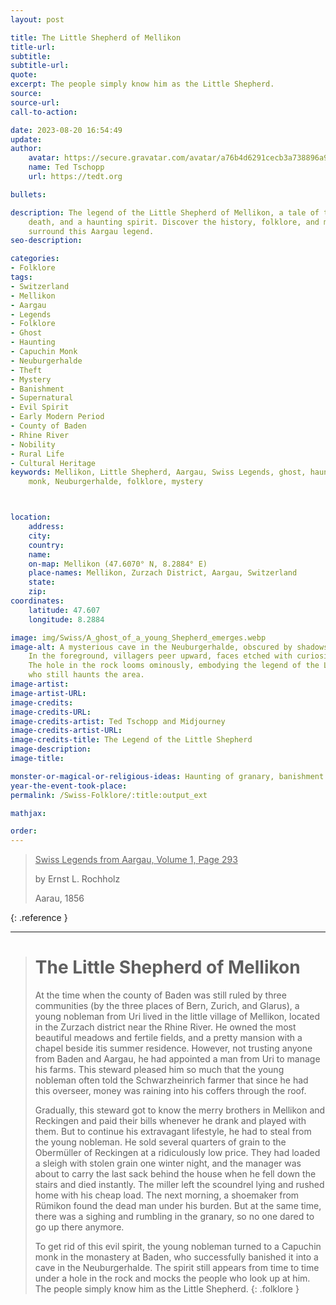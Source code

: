 ```yaml
---
layout: post

title: The Little Shepherd of Mellikon
title-url:
subtitle:
subtitle-url:
quote:
excerpt: The people simply know him as the Little Shepherd.
source:
source-url:
call-to-action:

date: 2023-08-20 16:54:49
update:
author:
    avatar: https://secure.gravatar.com/avatar/a76b4d6291cecb3a738896a971bfb903?s=512&d=mp&r=g
    name: Ted Tschopp
    url: https://tedt.org

bullets:

description: The legend of the Little Shepherd of Mellikon, a tale of theft, sudden
    death, and a haunting spirit. Discover the history, folklore, and mystery that
    surround this Aargau legend.
seo-description:

categories:
- Folklore
tags:
- Switzerland
- Mellikon
- Aargau
- Legends
- Folklore
- Ghost
- Haunting
- Capuchin Monk
- Neuburgerhalde
- Theft
- Mystery
- Banishment
- Supernatural
- Evil Spirit
- Early Modern Period
- County of Baden
- Rhine River
- Nobility
- Rural Life
- Cultural Heritage
keywords: Mellikon, Little Shepherd, Aargau, Swiss Legends, ghost, haunting, Capuchin
    monk, Neuburgerhalde, folklore, mystery



location:
    address:
    city:
    country:
    name:
    on-map: Mellikon (47.6070° N, 8.2884° E)
    place-names: Mellikon, Zurzach District, Aargau, Switzerland
    state:
    zip:
coordinates:
    latitude: 47.607
    longitude: 8.2884

image: img/Swiss/A_ghost_of_a_young_Shepherd_emerges.webp
image-alt: A mysterious cave in the Neuburgerhalde, obscured by shadows and mist.
    In the foreground, villagers peer upward, faces etched with curiosity and fear.
    The hole in the rock looms ominously, embodying the legend of the Little Shepherd
    who still haunts the area.
image-artist:
image-artist-URL:
image-credits:
image-credits-URL:
image-credits-artist: Ted Tschopp and Midjourney
image-credits-artist-URL:
image-credits-title: The Legend of the Little Shepherd
image-description:
image-title:

monster-or-magical-or-religious-ideas: Haunting of granary, banishment of spirit
year-the-event-took-place:
permalink: /Swiss-Folklore/:title:output_ext

mathjax:

order:
---
```


> <ins>Swiss Legends from Aargau, Volume 1, Page 293</ins>
> 
> by Ernst L. Rochholz
> 
> Aarau, 1856
>
{: .reference }

---

> # The Little Shepherd of Mellikon
> 
> At the time when the county of Baden was still ruled by three communities (by the three places of Bern, Zurich, and Glarus), a young nobleman from Uri lived in the little village of Mellikon, located in the Zurzach district near the Rhine River. He owned the most beautiful meadows and fertile fields, and a pretty mansion with a chapel beside itis summer residence. However, not trusting anyone from Baden and Aargau, he had appointed a man from Uri to manage his farms. This steward pleased him so much that the young nobleman often told the Schwarzheinrich farmer that since he had this overseer, money was raining into his coffers through the roof.
>
> Gradually, this steward got to know the merry brothers in Mellikon and Reckingen and paid their bills whenever he drank and played with them. But to continue his extravagant lifestyle, he had to steal from the young nobleman. He sold several quarters of grain to the Obermüller of Reckingen at a ridiculously low price. They had loaded a sleigh with stolen grain one winter night, and the manager was about to carry the last sack behind the house when he fell down the stairs and died instantly. The miller left the scoundrel lying and rushed home with his cheap load. The next morning, a shoemaker from Rümikon found the dead man under his burden. But at the same time, there was a sighing and rumbling in the granary, so no one dared to go up there anymore.
>
>To get rid of this evil spirit, the young nobleman turned to a Capuchin monk in the monastery at Baden, who successfully banished it into a cave in the Neuburgerhalde. The spirit still appears from time to time under a hole in the rock and mocks the people who look up at him. The people simply know him as the Little Shepherd.
{: .folklore }
